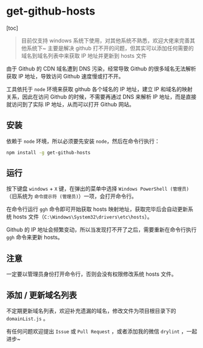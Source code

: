 # get-github-hosts

[toc]

> 目前仅支持 windows 系统下使用，对其他系统不熟悉，欢迎大佬来完善其他系统下~
> 主要是解决 github 打不开的问题，但其实可以添加任何需要的域名到域名列表中来获取 IP 地址并更新到 hosts 文件

由于 Github 的 CDN 域名遭到 DNS 污染，经常导致 Github 的很多域名无法解析获取 IP 地址，导致访问 Github 速度慢或打不开。

工具依托于 `node` 环境来获取 github 各个域名的 IP 地址，建立 IP 和域名的映射关系，因此在访问 Github 的时候，不需要再通过 DNS 来解析 IP 地址，而是直接就访问到了实际 IP 地址，从而可以打开 Github 网站。

## 安装

依赖于 `node` 环境，所以必须要先安装 `node`，然后在命令行执行：

```bash
npm install -g get-github-hosts
```

## 运行

按下键盘 `windows` + `X` 键，在弹出的菜单中选择 `Windows PowerShell (管理员)` （旧系统为 `命令提示符 (管理员)`）一项，会打开命令行。

在命令行运行 `ggh` 命令即可开始获取 hosts 映射地址，获取完毕后会自动更新系统 hosts 文件（`C:\Windows\System32\drivers\etc\hosts`）。

Github 的 IP 地址会频繁变动，所以当发现打不开了之后，需要重新在命令行执行 `ggh` 命令来更新 hosts。

## 注意

一定要以管理员身份打开命令行，否则会没有权限修改系统 hosts 文件。

## 添加 / 更新域名列表

不定期更新域名列表，欢迎补充遗漏的域名，修改文件为项目根目录下的 `domainList.js` 。

有任何问题欢迎提出 `Issue` 或 `Pull Request` ，或者添加我的微信 `drylint` ，一起进步~
